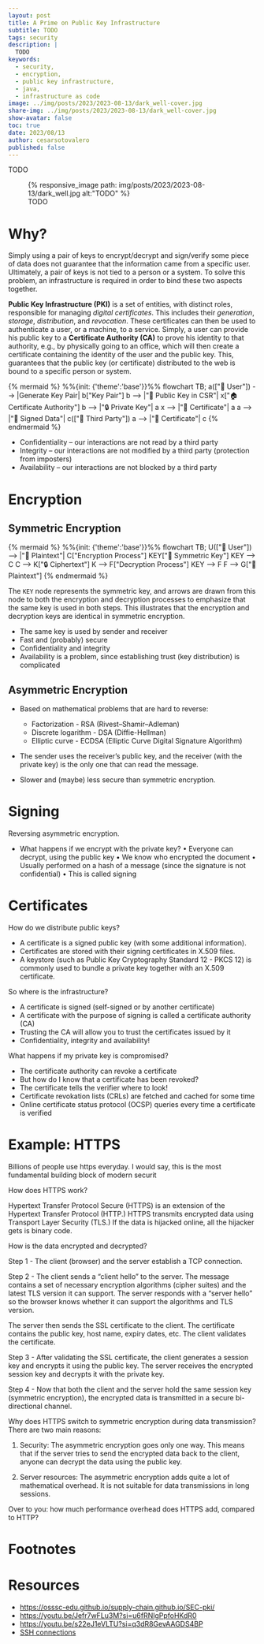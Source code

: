 ```yaml
---
layout: post
title: A Prime on Public Key Infrastructure
subtitle: TODO
tags: security
description: |
  TODO
keywords:
  - security,
  - encryption,
  - public key infrastructure,
  - java,
  - infrastructure as code
image: ../img/posts/2023/2023-08-13/dark_well-cover.jpg
share-img: ../img/posts/2023/2023-08-13/dark_well-cover.jpg
show-avatar: false
toc: true
date: 2023/08/13
author: cesarsotovalero
published: false
---
```


TODO

<figure class="jb_picture">
  {% responsive_image path: img/posts/2023/2023-08-13/dark_well.jpg alt:"TODO" %}
  <figcaption class="stroke"> 
    TODO
  </figcaption>
</figure>

# Why?

Simply using a pair of keys to encrypt/decrypt and sign/verify some piece of data does not guarantee that the information came from a specific user. 
Ultimately, a pair of keys is not tied to a person or a system. 
To solve this problem, an infrastructure is required in order to bind these two aspects together.

**Public Key Infrastructure (PKI)** is a set of entities, with distinct roles, responsible for managing _digital certificates_. 
This includes their _generation_, _storage_, _distribution_, and _revocation_.
These certificates can then be used to authenticate a user, or a machine, to a service. 
Simply, a user can provide his public key to a **Certificate Authority (CA)** to prove his identity to that authority, e.g., by physically going to an office, which will then create a certificate containing the identity of the user and the public key. 
This, guarantees that the public key (or certificate) distributed to the web is bound to a specific person or system.

[//]: # (see https://mermaid-js.github.io)
{% mermaid %}
%%{init: {'theme':'base'}}%%
flowchart TB;
a(["👩 User"]) --> |Generate Key Pair| b["Key Pair"]
b --> |"🔑 Public Key in CSR"| x["🏠 Certificate Authority"]
b --> |"🔒 Private Key"| a
x --> |"📝 Certificate"| a
a --> |"💾 Signed Data"| c(["👨 Third Party"])
a --> |"📝 Certificate"| c
{% endmermaid %}

- Confidentiality – our interactions are not read by a third party
- Integrity – our interactions are not modified by a third party (protection from imposters)
- Availability – our interactions are not blocked by a third party

# Encryption

## Symmetric Encryption

[//]: # (see https://mermaid-js.github.io)
{% mermaid %}
%%{init: {'theme':'base'}}%%
flowchart TB;
U(["👩 User"]) --> |"📒 Plaintext"| C["Encryption Process"]
KEY["🔑 Symmetric Key"]
KEY --> C
C --> K["🔒 Ciphertext"]
K --> F["Decryption Process"]
KEY --> F
F --> G["📒 Plaintext"]
{% endmermaid %}

The `KEY` node represents the symmetric key, and arrows are drawn from this node to both the encryption and decryption processes to emphasize that the same key is used in both steps. This illustrates that the encryption and decryption keys are identical in symmetric encryption.


- The same key is used by sender and receiver
- Fast and (probably) secure
- Confidentiality and integrity
- Availability is a problem, since establishing trust (key distribution) is
  complicated

## Asymmetric Encryption

- Based on mathematical problems that are hard to reverse:
  - Factorization - RSA (Rivest–Shamir–Adleman)
  - Discrete logarithm - DSA (Diffie-Hellman)
  - Elliptic curve - ECDSA (Elliptic Curve Digital Signature Algorithm)

- The sender uses the receiver’s public key, and the receiver (with the private key) is the only one that can read the message.
- Slower and (maybe) less secure than symmetric encryption.

# Signing

Reversing asymmetric encryption.

- What happens if we encrypt with the private key?
• Everyone can decrypt, using the public key
• We know who encrypted the document
• Usually performed on a hash of a message (since the signature is not confidential)
• This is called signing

# Certificates

How do we distribute public keys?

- A certificate is a signed public key (with some additional information).
- Certificates are stored with their signing certificates in X.509 files.
- A keystore (such as Public Key Cryptography Standard 12 - PKCS 12) is commonly used to bundle a private key together with an X.509 certificate.

So where is the infrastructure?
 
- A certificate is signed (self-signed or by another certificate)
- A certificate with the purpose of signing is called a certificate authority (CA)
- Trusting the CA will allow you to trust the certificates issued by it
- Confidentiality, integrity and availability!

What happens if my private key is compromised?

- The certificate authority can revoke a certificate
- But how do I know that a certificate has been revoked?
- The certificate tells the verifier where to look!
- Certificate revokation lists (CRLs) are fetched and cached for some time
- Online certificate status protocol (OCSP) queries every time a certificate is verified

# Example: HTTPS

Billions of people use https everyday.
I would say, this is the most fundamental building block of modern securit

How does HTTPS work?

Hypertext Transfer Protocol Secure (HTTPS) is an extension of the Hypertext Transfer Protocol (HTTP.) HTTPS transmits encrypted data using Transport Layer Security (TLS.) If the data is hijacked online, all the hijacker gets is binary code.

How is the data encrypted and decrypted?

Step 1 - The client (browser) and the server establish a TCP connection.

Step 2 - The client sends a “client hello” to the server. The message contains a set of necessary encryption algorithms (cipher suites) and the latest TLS version it can support. The server responds with a “server hello” so the browser knows whether it can support the algorithms and TLS version.

The server then sends the SSL certificate to the client. The certificate contains the public key, host name, expiry dates, etc. The client validates the certificate.

Step 3 - After validating the SSL certificate, the client generates a session key and encrypts it using the public key. The server receives the encrypted session key and decrypts it with the private key.

Step 4 - Now that both the client and the server hold the same session key (symmetric encryption), the encrypted data is transmitted in a secure bi-directional channel.

Why does HTTPS switch to symmetric encryption during data transmission? There are two main reasons:

1. Security: The asymmetric encryption goes only one way. This means that if the server tries to send the encrypted data back to the client, anyone can decrypt the data using the public key.

2. Server resources: The asymmetric encryption adds quite a lot of mathematical overhead. It is not suitable for data transmissions in long sessions.

Over to you: how much performance overhead does HTTPS add, compared to HTTP?

# Footnotes


# Resources

- https://osssc-edu.github.io/supply-chain.github.io/SEC-pki/
- https://youtu.be/Jefr7wFLu3M?si=u6fRNlgPpfoHKdR0
- https://youtu.be/s22eJ1eVLTU?si=q3dR8GevAAGDS4BP
- [SSH connections](../blog/2021/configuring-remote-connections-in-unix-based-systems-using-ssh.html)

